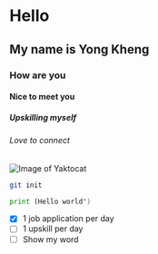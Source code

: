 # Hello

## My name is Yong Kheng

### How are you

#### Nice to meet you

##### Upskilling myself

###### Love to connect

![Image of Yaktocat](https://octodex.github.com/images/yaktocat.png)

```bash
git init
```

```python
print (Hello world")
```

- [x] 1 job application per day
- [ ] 1 upskill per day
- [ ] Show my word

